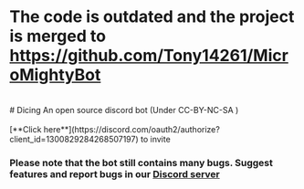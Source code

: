 # The code is outdated and the project is merged to https://github.com/Tony14261/MicroMightyBot
<br>
# Dicing
An open source discord bot
(Under CC-BY-NC-SA ) <br>
<br>
[**Click here**](https://discord.com/oauth2/authorize?client_id=1300829284268507197) to invite

### Please note that the bot still contains many bugs. Suggest features and report bugs in our [Discord server](https://discord.gg/bJ8PaFREj2)
